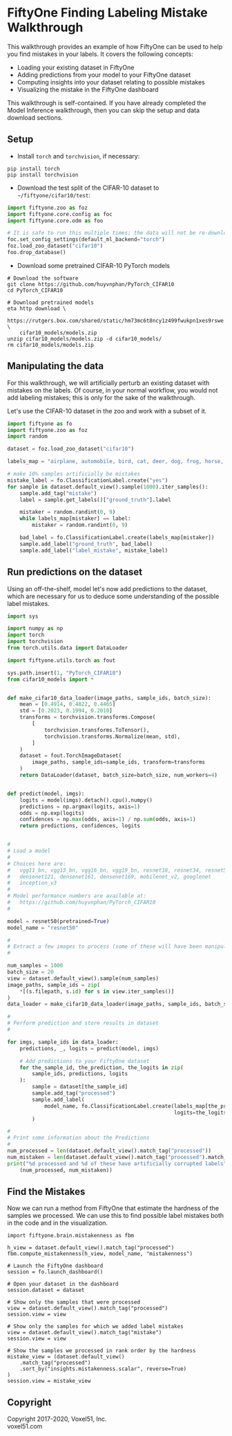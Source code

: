 # FiftyOne Finding Labeling Mistake Walkthrough

This walkthrough provides an example of how FiftyOne can be used to help you 
find mistakes in your labels. It covers the following concepts:

-   Loading your existing dataset in FiftyOne
-   Adding predictions from your model to your FiftyOne dataset
-   Computing insights into your dataset relating to possible mistakes
-   Visualizing the mistake in the FiftyOne dashboard

This walkthrough is self-contained.  If you have already completed the Model 
Inference walkthrough, then you can skip the setup and data download sections. 

## Setup

-   Install `torch` and `torchvision`, if necessary:

```
pip install torch
pip install torchvision
```

-   Download the test split of the CIFAR-10 dataset to
    `~/fiftyone/cifar10/test`:

```py
import fiftyone.zoo as foz
import fiftyone.core.config as foc
import fiftyone.core.odm as foo

# It is safe to run this multiple times; the data will not be re-downloaded
foc.set_config_settings(default_ml_backend="torch")
foz.load_zoo_dataset("cifar10")
foo.drop_database()
```

-   Download some pretrained CIFAR-10 PyTorch models

```
# Download the software
git clone https://github.com/huyvnphan/PyTorch_CIFAR10
cd PyTorch_CIFAR10

# Download pretrained models
eta http download \
    https://rutgers.box.com/shared/static/hm73mc6t8ncy1z499fwukpn1xes9rswe.zip \
    cifar10_models/models.zip
unzip cifar10_models/models.zip -d cifar10_models/
rm cifar10_models/models.zip
```

## Manipulating the data

For this walkthrough, we will artificially perturb an existing dataset with 
mistakes on the labels.  Of course, in your normal workflow, you would not add 
labeling mistakes; this is only for the sake of the walkthrough.

Let's use the CIFAR-10 dataset in the zoo and work with a subset of it.

```py
import fiftyone as fo
import fiftyone.zoo as foz
import random

dataset = foz.load_zoo_dataset("cifar10")

labels_map = "airplane, automobile, bird, cat, deer, dog, frog, horse, ship, truck".split(', ')

# make 10% samples artificially be mistakes
mistake_label = fo.ClassificationLabel.create("yes")
for sample in dataset.default_view().sample(1000).iter_samples():
    sample.add_tag("mistake")
    label = sample.get_labels()["ground_truth"].label

    mistaker = random.randint(0, 9)
    while labels_map[mistaker] == label:
        mistaker = random.randint(0, 9)

    bad_label = fo.ClassificationLabel.create(labels_map[mistaker])
    sample.add_label("ground_truth", bad_label)
    sample.add_label("label_mistake", mistake_label)
```

## Run predictions on the dataset

Using an off-the-shelf, model let's now add predictions to the dataset, which 
are necessary for us to deduce some understanding of the possible label 
mistakes.

```py
import sys

import numpy as np
import torch
import torchvision
from torch.utils.data import DataLoader

import fiftyone.utils.torch as fout

sys.path.insert(1, "PyTorch_CIFAR10")
from cifar10_models import *


def make_cifar10_data_loader(image_paths, sample_ids, batch_size):
    mean = [0.4914, 0.4822, 0.4465]
    std = [0.2023, 0.1994, 0.2010]
    transforms = torchvision.transforms.Compose(
        [
            torchvision.transforms.ToTensor(),
            torchvision.transforms.Normalize(mean, std),
        ]
    )
    dataset = fout.TorchImageDataset(
        image_paths, sample_ids=sample_ids, transform=transforms
    )
    return DataLoader(dataset, batch_size=batch_size, num_workers=4)


def predict(model, imgs):
    logits = model(imgs).detach().cpu().numpy()
    predictions = np.argmax(logits, axis=1)
    odds = np.exp(logits)
    confidences = np.max(odds, axis=1) / np.sum(odds, axis=1)
    return predictions, confidences, logits


#
# Load a model
#
# Choices here are:
#   vgg11_bn, vgg13_bn, vgg16_bn, vgg19_bn, resnet18, resnet34, resnet50
#   densenet121, densenet161, densenet169, mobilenet_v2, googlenet
#   inception_v3
#
# Model performance numbers are available at:
#   https://github.com/huyvnphan/PyTorch_CIFAR10
#

model = resnet50(pretrained=True)
model_name = "resnet50"

#
# Extract a few images to process (some of these will have been manipulated above)
#

num_samples = 1000
batch_size = 20
view = dataset.default_view().sample(num_samples)
image_paths, sample_ids = zip(
    *[(s.filepath, s.id) for s in view.iter_samples()]
)
data_loader = make_cifar10_data_loader(image_paths, sample_ids, batch_size)

#
# Perform prediction and store results in dataset
#

for imgs, sample_ids in data_loader:
    predictions, _, logits = predict(model, imgs)

    # Add predictions to your FiftyOne dataset
    for the_sample_id, the_prediction, the_logits in zip(
        sample_ids, predictions, logits 
    ):
        sample = dataset[the_sample_id]
        sample.add_tag("processed")
        sample.add_label(
            model_name, fo.ClassificationLabel.create(labels_map[the_prediction], 
                                                      logits=the_logits)
        )

#
# Print some information about the Predictions
#
num_processed = len(dataset.default_view().match_tag("processed"))
num_mistaken = len(dataset.default_view().match_tag("processed").match_tag("mistake"))
print("%d processed and %d of these have artificially corrupted labels" %
    (num_processed, num_mistaken))
```


## Find the Mistakes

Now we can run a method from FiftyOne that estimate the hardness of the samples 
we processed.  We can use this to find possible label mistakes both in the code 
and in the visualization.

```
import fiftyone.brain.mistakenness as fbm

h_view = dataset.default_view().match_tag("processed")
fbm.compute_mistakenness(h_view, model_name, "mistakenness")

# Launch the FiftyOne dashboard
session = fo.launch_dashboard()

# Open your dataset in the dashboard
session.dataset = dataset

# Show only the samples that were processed
view = dataset.default_view().match_tag("processed")
session.view = view

# Show only the samples for which we added label mistakes
view = dataset.default_view().match_tag("mistake")
session.view = view

# Show the samples we processed in rank order by the hardness
mistake_view = (dataset.default_view()
    .match_tag("processed")
    .sort_by("insights.mistakenness.scalar", reverse=True)
)
session.view = mistake_view

```

## Copyright

Copyright 2017-2020, Voxel51, Inc.<br> voxel51.com
